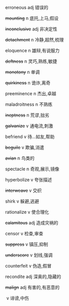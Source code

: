 erroneous		adj		错误的

~~mounting~~		n		底托,上马,假设

~~inconclusive~~		adj		非决定性

~~detachment~~		n		冷静,超然,梳理

eloquence		n		雄辩,有说服力

~~deftness~~		n		灵巧,熟练,敏捷

~~monotony~~		n		单调

~~quirkiness~~		n		诡诈,离奇

preeminence		n		杰出,卓越

maladroitness		n		不熟练

~~ineptness~~		n		荒谬,拙劣

~~galvanize~~		v		通电流,刺激

befriend		v		待...如友,帮助

~~beguile~~		v		欺骗,消遣

~~avian~~		n		鸟类的

spectacle		n		奇观,展示,镜像

hyperbolize		v		夸张描述

~~interweave~~		v		交织

shirk		v		躲避,逃避

rationalize		v		使合理化

~~calamitous~~		adj		造成灾祸的

censor		v		检查,审查

~~suppress~~		v		镇压,抑制

~~underscore~~		v		划线,强调

counterfeit		v		伪造,假冒	

recondite		adj		深奥的,隐藏的

~~malign~~		adj		有害的,有恶意的

​			v		诽谤,中伤